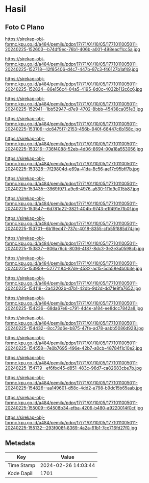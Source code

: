# Hasil

## Foto C Plano

https://sirekap-obj-formc.kpu.go.id/a484/pemilu/pdpr/17/71/01/10/05/1771011005011-20240225-152603--b74df9ec-76b1-406b-a001-498eacf1cc5a.jpg

https://sirekap-obj-formc.kpu.go.id/a484/pemilu/pdpr/17/71/01/10/05/1771011005011-20240225-152718--12f85406-d4c7-447b-87c3-f46127b1af49.jpg

https://sirekap-obj-formc.kpu.go.id/a484/pemilu/pdpr/17/71/01/10/05/1771011005011-20240225-152824--86e156c4-04a5-4195-8d0c-4032b112c6c6.jpg

https://sirekap-obj-formc.kpu.go.id/a484/pemilu/pdpr/17/71/01/10/05/1771011005011-20240225-152941--1bb52947-d7e9-4702-8bbb-45438ca051e3.jpg

https://sirekap-obj-formc.kpu.go.id/a484/pemilu/pdpr/17/71/01/10/05/1771011005011-20240225-153106--dc6475f7-2153-456b-940f-66447c6b158c.jpg

https://sirekap-obj-formc.kpu.go.id/a484/pemilu/pdpr/17/71/01/10/05/1771011005011-20240225-153216--736f4088-52eb-4d06-8694-00a18a553056.jpg

https://sirekap-obj-formc.kpu.go.id/a484/pemilu/pdpr/17/71/01/10/05/1771011005011-20240225-153328--7f29804d-e69a-41da-8c56-ae17c95bff7b.jpg

https://sirekap-obj-formc.kpu.go.id/a484/pemilu/pdpr/17/71/01/10/05/1771011005011-20240225-153435--3969f971-a9e6-4976-a530-1f1d9c015b87.jpg

https://sirekap-obj-formc.kpu.go.id/a484/pemilu/pdpr/17/71/01/10/05/1771011005011-20240225-153547--6d781d22-382f-404b-9743-e1f491e7fb0f.jpg

https://sirekap-obj-formc.kpu.go.id/a484/pemilu/pdpr/17/71/01/10/05/1771011005011-20240225-153701--6b19ed47-737c-4018-8355-cfb55f885d74.jpg

https://sirekap-obj-formc.kpu.go.id/a484/pemilu/pdpr/17/71/01/10/05/1771011005011-20240225-153837--806a76cb-8036-4f87-8dc3-3e2e3a0598cb.jpg

https://sirekap-obj-formc.kpu.go.id/a484/pemilu/pdpr/17/71/01/10/05/1771011005011-20240225-153959--52771184-87de-4582-ac15-5da58e4b0b3e.jpg

https://sirekap-obj-formc.kpu.go.id/a484/pemilu/pdpr/17/71/01/10/05/1771011005011-20240225-154119--2a43202b-d7b1-42db-9d2d-dd71e8fa7652.jpg

https://sirekap-obj-formc.kpu.go.id/a484/pemilu/pdpr/17/71/01/10/05/1771011005011-20240225-154236--68da67e8-c791-4d4e-a184-ee8dcc7842a8.jpg

https://sirekap-obj-formc.kpu.go.id/a484/pemilu/pdpr/17/71/01/10/05/1771011005011-20240225-154432--8cc73d6e-b875-47fe-ad78-aabb5086d928.jpg

https://sirekap-obj-formc.kpu.go.id/a484/pemilu/pdpr/17/71/01/10/05/1771011005011-20240225-154558--7e0b7695-496e-42b7-a0cb-48784f1c10e2.jpg

https://sirekap-obj-formc.kpu.go.id/a484/pemilu/pdpr/17/71/01/10/05/1771011005011-20240225-154719--ef6fbd45-d851-483c-96d7-ca82683cbe7b.jpg

https://sirekap-obj-formc.kpu.go.id/a484/pemilu/pdpr/17/71/01/10/05/1771011005011-20240225-154826--aa149601-d58c-4dd2-a798-b9dc15b65aab.jpg

https://sirekap-obj-formc.kpu.go.id/a484/pemilu/pdpr/17/71/01/10/05/1771011005011-20240225-155009--64508b34-efba-4209-b480-a9220014f0cf.jpg

https://sirekap-obj-formc.kpu.go.id/a484/pemilu/pdpr/17/71/01/10/05/1771011005011-20240225-155132--293f008f-8369-4a2a-91b1-7cc716fd27f0.jpg


## Metadata

| Key        | Value               |
| ---------- | ------------------- |
| Time Stamp | 2024-02-26 14:03:44 |
| Kode Dapil | 1701                |



